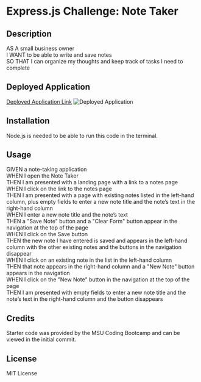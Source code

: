 # Express.js Challenge: Note Taker

## Description
AS A small business owner<br>
I WANT to be able to write and save notes<br>
SO THAT I can organize my thoughts and keep track of tasks I need to complete

## Deployed Application
[Deployed Application Link]()
![Deployed Application]()

## Installation
Node.js is needed to be able to run this code in the terminal.

## Usage
GIVEN a note-taking application<br>
WHEN I open the Note Taker<br>
THEN I am presented with a landing page with a link to a notes page<br>
WHEN I click on the link to the notes page<br>
THEN I am presented with a page with existing notes listed in the left-hand column, plus empty fields to enter a new note title and the note’s text in the right-hand column<br>
WHEN I enter a new note title and the note’s text<br>
THEN a "Save Note" button and a "Clear Form" button appear in the navigation at the top of the page<br>
WHEN I click on the Save button<br>
THEN the new note I have entered is saved and appears in the left-hand column with the other existing notes and the buttons in the navigation disappear<br>
WHEN I click on an existing note in the list in the left-hand column<br>
THEN that note appears in the right-hand column and a "New Note" button appears in the navigation<br>
WHEN I click on the "New Note" button in the navigation at the top of the page<br>
THEN I am presented with empty fields to enter a new note title and the note’s text in the right-hand column and the button disappears

## Credits
Starter code was provided by the MSU Coding Bootcamp and can be viewed in the initial commit.

## License
MIT License